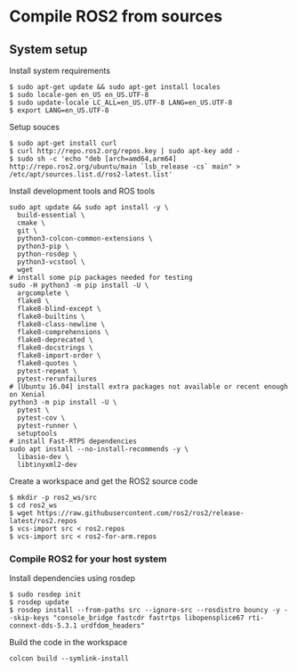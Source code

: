 # Compile ROS2 from sources

## System setup


Install system requirements
```
$ sudo apt-get update && sudo apt-get install locales
$ sudo locale-gen en_US en_US.UTF-8
$ sudo update-locale LC_ALL=en_US.UTF-8 LANG=en_US.UTF-8
$ export LANG=en_US.UTF-8
```

Setup souces
```
$ sudo apt-get install curl
$ curl http://repo.ros2.org/repos.key | sudo apt-key add -
$ sudo sh -c 'echo "deb [arch=amd64,arm64] http://repo.ros2.org/ubuntu/main `lsb_release -cs` main" > /etc/apt/sources.list.d/ros2-latest.list'
```

Install development tools and ROS tools

```
sudo apt update && sudo apt install -y \
  build-essential \
  cmake \
  git \
  python3-colcon-common-extensions \
  python3-pip \
  python-rosdep \
  python3-vcstool \
  wget
# install some pip packages needed for testing
sudo -H python3 -m pip install -U \
  argcomplete \
  flake8 \
  flake8-blind-except \
  flake8-builtins \
  flake8-class-newline \
  flake8-comprehensions \
  flake8-deprecated \
  flake8-docstrings \
  flake8-import-order \
  flake8-quotes \
  pytest-repeat \
  pytest-rerunfailures
# [Ubuntu 16.04] install extra packages not available or recent enough on Xenial
python3 -m pip install -U \
  pytest \
  pytest-cov \
  pytest-runner \
  setuptools
# install Fast-RTPS dependencies
sudo apt install --no-install-recommends -y \
  libasio-dev \
  libtinyxml2-dev
```

Create a workspace and get the ROS2 source code
```
$ mkdir -p ros2_ws/src
$ cd ros2_ws
$ wget https://raw.githubusercontent.com/ros2/ros2/release-latest/ros2.repos
$ vcs-import src < ros2.repos
$ vcs-import src < ros2-for-arm.repos
```

### Compile ROS2 for your host system

Install dependencies using rosdep

```
$ sudo rosdep init
$ rosdep update
$ rosdep install --from-paths src --ignore-src --rosdistro bouncy -y --skip-keys "console_bridge fastcdr fastrtps libopensplice67 rti-connext-dds-5.3.1 urdfdom_headers"
```

Build the code in the workspace

```
colcon build --symlink-install
```

